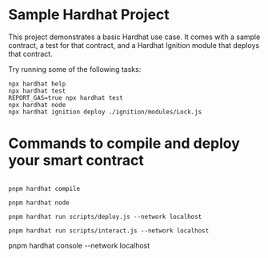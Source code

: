 # Sample Hardhat Project

This project demonstrates a basic Hardhat use case. It comes with a sample contract, a test for that contract, and a Hardhat Ignition module that deploys that contract.

Try running some of the following tasks:

```shell
npx hardhat help
npx hardhat test
REPORT_GAS=true npx hardhat test
npx hardhat node
npx hardhat ignition deploy ./ignition/modules/Lock.js
```

# Commands to compile and deploy your smart contract

```shell

pnpm hardhat compile

pnpm hardhat node

```

```shell
pnpm hardhat run scripts/deploy.js --network localhost

pnpm hardhat run scripts/interact.js --network localhost

```

pnpm hardhat console --network localhost
